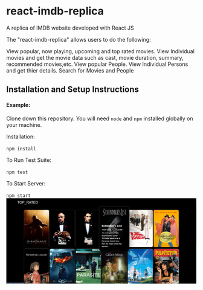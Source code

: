 # react-imdb-replica
A replica of IMDB website developed with React JS

The "react-imdb-replica" allows users to do the following:

View popular, now playing, upcoming and top rated movies.
View Individual movies and get the movie data such as cast, movie duration, summary, recommended movies,etc.
View popular People.
View Individual Persons and get thier details.
Search for Movies and People


## Installation and Setup Instructions

#### Example:  

Clone down this repository. You will need `node` and `npm` installed globally on your machine.  

Installation:

`npm install`  

To Run Test Suite:  

`npm test`  

To Start Server:

`npm start`  
![alt text](<Screenshot (14).png>)



